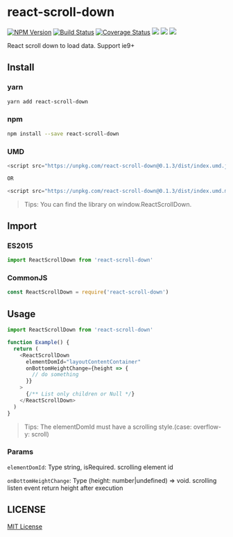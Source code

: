 # react-scroll-down

[![NPM Version][npm-image]][npm-url]
[![Build Status][travis-image]][travis-url]
[![Coverage Status][coverage-image]][coverage-url]
![][david-url]
![][dt-url]
![][license-url]

React scroll down to load data. Support ie9+

## Install

### yarn

```bash
yarn add react-scroll-down
```

### npm

```bash
npm install --save react-scroll-down
```

### UMD

```javascript
<script src="https://unpkg.com/react-scroll-down@0.1.3/dist/index.umd.js"></script>

OR

<script src="https://unpkg.com/react-scroll-down@0.1.3/dist/index.umd.min.js"></script>
```

> Tips: You can find the library on window.ReactScrollDown.

## Import

### ES2015

```javascript
import ReactScrollDown from 'react-scroll-down'
```

### CommonJS

```javascript
const ReactScrollDown = require('react-scroll-down')
```

## Usage

```javascript
import ReactScrollDown from 'react-scroll-down'

function Example() {
  return (
    <ReactScrollDown
      elementDomId="layoutContentContainer"
      onBottomHeightChange={height => {
        // do something
      }}
    >
      {/** List only children or Null */}
    </ReactScrollDown>
  )
}
```

> Tips: The elementDomId must have a scrolling style.(case: overflow-y: scroll)

### Params

`elementDomId`: Type string, isRequired. scrolling element id

`onBottomHeightChange`: Type (height: number|undefined) => void. scrolling listen event return height after execution

## LICENSE

[MIT License](https://raw.githubusercontent.com/sanshuiwang/react-scroll-down/master/LICENSE)

[npm-url]: https://npmjs.org/package/react-scroll-down
[npm-image]: https://badge.fury.io/js/react-scroll-down.png
[david-url]: https://david-dm.org/sanshuiwang/react-scroll-down.png
[travis-image]: https://api.travis-ci.com/sanshuiwang/react-scroll-down.svg?branch=master
[travis-url]: https://travis-ci.com/sanshuiwang/react-scroll-down
[coverage-image]: https://coveralls.io/repos/github/sanshuiwang/react-scroll-down/badge.svg?branch=master
[coverage-url]: https://coveralls.io/github/sanshuiwang/react-scroll-down
[dt-url]: https://img.shields.io/npm/dt/react-scroll-down.svg
[license-url]: https://img.shields.io/npm/l/react-scroll-down.svg
